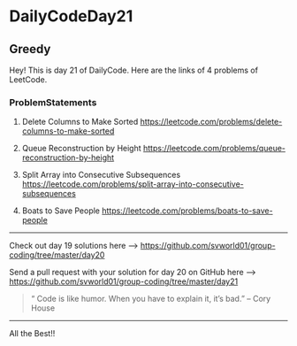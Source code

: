 # DailyCodeDay21

## Greedy

Hey! This is day 21 of DailyCode. Here are the links of 4 problems of LeetCode.

### ProblemStatements

1. Delete Columns to Make Sorted
https://leetcode.com/problems/delete-columns-to-make-sorted

2. Queue Reconstruction by Height
https://leetcode.com/problems/queue-reconstruction-by-height

3. Split Array into Consecutive Subsequences
https://leetcode.com/problems/split-array-into-consecutive-subsequences

4. Boats to Save People
https://leetcode.com/problems/boats-to-save-people
-----------------------------------------------------------

Check out day 19 solutions here –>
https://github.com/svworld01/group-coding/tree/master/day20

Send a pull request with your solution for day 20 on GitHub here –>
https://github.com/svworld01/group-coding/tree/master/day21


> “ Code is like humor. When you have to explain it, it’s bad.” – Cory House

-----------------------------------------------------------
All the Best!!

